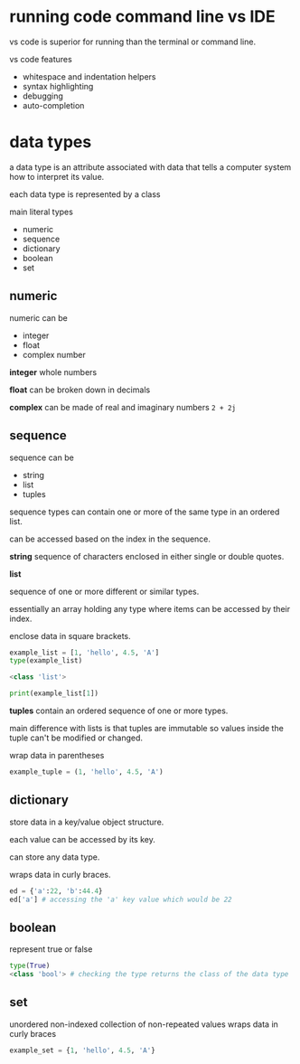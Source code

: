 # running code command line vs IDE

vs code is superior for running than the terminal or command line.

vs code features
- whitespace and indentation helpers
- syntax highlighting
- debugging
- auto-completion

# data types

a data type is an attribute associated with data that tells a computer system how to interpret its value.

each data type is represented by a class

main literal types
- numeric
- sequence
- dictionary
- boolean
- set

## numeric

numeric can be
- integer
- float
- complex number

**integer**
whole numbers

**float**
can be broken down in decimals

**complex**
can be made of real and imaginary numbers `2 + 2j`

## sequence

sequence can be
- string
- list
- tuples

sequence types can contain one or more of the same type in an ordered list.

can be accessed based on the index in the sequence.

**string**
sequence of characters enclosed in either single or double quotes.

**list**

sequence of one or more different or similar types.

essentially an array holding any type where items can be accessed by their index.

enclose data in square brackets.

```py
example_list = [1, 'hello', 4.5, 'A']
type(example_list)

<class 'list'>

print(example_list[1])
```

**tuples**
contain an ordered sequence of one or more types.

main difference with lists is that tuples are immutable so values inside the tuple can't be modified or changed.

wrap data in parentheses

```py
example_tuple = (1, 'hello', 4.5, 'A')
```

## dictionary

store data in a key/value object structure.

each value can be accessed by its key.

can store any data type.

wraps data in curly braces.

```py
ed = {'a':22, 'b':44.4}
ed['a'] # accessing the 'a' key value which would be 22
```

## boolean

represent true or false

```py
type(True)
<class 'bool'> # checking the type returns the class of the data type
```
## set

unordered non-indexed collection of non-repeated values
wraps data in curly braces

```py
example_set = {1, 'hello', 4.5, 'A'}
```